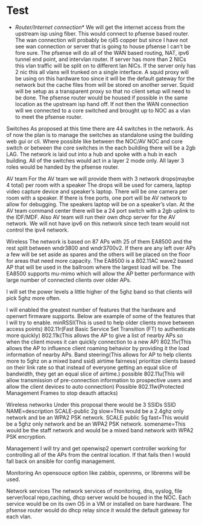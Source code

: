 # Test
* *Router/Internet connection**
We will get the internet access from the upstream isp using fiber. This would connect to pfsense based router. The wan connection will probably be rj45 copper but since I have not see wan connection or server that is going to house pfsense I can't be fore sure. The pfsense will do all of the WAN based routing, NAT, ipv6 tunnel end point, and intervlan router. If server has more than 2 NICs this vlan traffic will be split on to different lan NICs. If the server only has 2 nic this all vlans will trunked on a single interface. A squid proxy will be using on this hardware too since it will be the default gateway for the network but the cache files from will be stored on another server. Squid will be setup as a transparent proxy so that no client setup will need to be done. The pfsense router would be housed if possible in the same location as the upstream isp hand off. If not then the WAN connection will we connected to a core switched and brought up to NOC as a vlan to meet the pfsense router.


Switches
As proposed at this time there are 44 switches in the network. As of now the plan is to manage the switches as standalone using the building web gui or cli. Where possible like between the NOC/AV NOC and core switch or between the core switches in the each building there will be a 2gb LAG. The network is laid out into a hub and spoke with a hub in each building.  All of the switches would act in a layer 2 mode only. All layer 3 roles would be handed by the pfsense router.


AV team
For the AV team we will provide them with 3 network drops(maybe 4 total) per room with a speaker  The drops will be used for camera, laptop video capture device and speaker’s laptop. There will be one camera per room with a speaker. If there is free ports, one port will be AV network to allow for debugging. The speakers laptop will be on a speaker’s vlan. At the AV team command center there will be a 24 port switch with a 2gb uplink to the IDF/MDF. Also AV team will run their own dhcp server for the AV  network. We will not have ipv6 on this network since tech team would not control the ipv4 network.


Wireless
The network is based on 87 APs with 25 of them  EA8500 and the rest split between wndr3800 and wndr3700v2. If there are any left over APs a few will be set aside as spares and the others will be placed on the floor for areas that need more capacity. The EA8500 is a 802.11AC wave2 based AP that will be used in the ballroom where the largest load will be. The EA8500 supports mu-mimo which will allow the AP better performance with large number of connected clients over older APs.


I will set the power levels a little higher of the 5ghz band so that clients will pick 5ghz more often. 


I will enabled the greatest number of features that the hardware and openwrt firmware supports. Below are example of some of the features that I will try to enable.
minRSSI(This is used to help older clients move between access points)
802.11r(Fast Basic Service Set Transition (FT) to authenticate more quickly)
802.11k(This allows the AP to give a list of nearby APs so when the client moves it can quickly connection to a new AP)
802.11v(This allows the AP to influence client roaming behavior by providing it the load information of nearby APs.
Band steering(This allows for AP to help clients more to 5ghz on a mixed band ssid)
airtime fairness( prioritize clients based on their link rate so that instead of everyone getting an equal slice of bandwidth, they get an equal slice of airtime.)
possible 802.11u(This will allow transmission of pre-connection information to prospective users and allow the client devices to auto connection)
Possible 802.11w(Protected Management Frames to stop deauth attacks)


Wireless networks
Under this proposal there would be 3 SSIDs 
	SSID NAME=description 
SCALE-public 2g slow=This would be a 2.4ghz only network and be an WPA2 PSK network.
SCALE public 5g fast=This would be a 5ghz only network and be an WPA2 PSK network.
somename=This would be the staff network and would be a mixed band network with WPA2 PSK encryption.


Management
I will try and get  openwisp2 openwrt controller working for controlling all of the APs from the central location.  If that fails then I would fall back on  ansible for config management. 


Monitoring
An opensouce option like zabbix, opennms, or librenms will be used. 


Network services
The network services of monitoring, dns, syslog, file server/local repo,caching, dhcp server would be housed in the NOC. Each service would be on its own OS in a VM or installed on bare hardware. The pfsense router  would do dhcp relay since it would the default gateway for each vlan.






